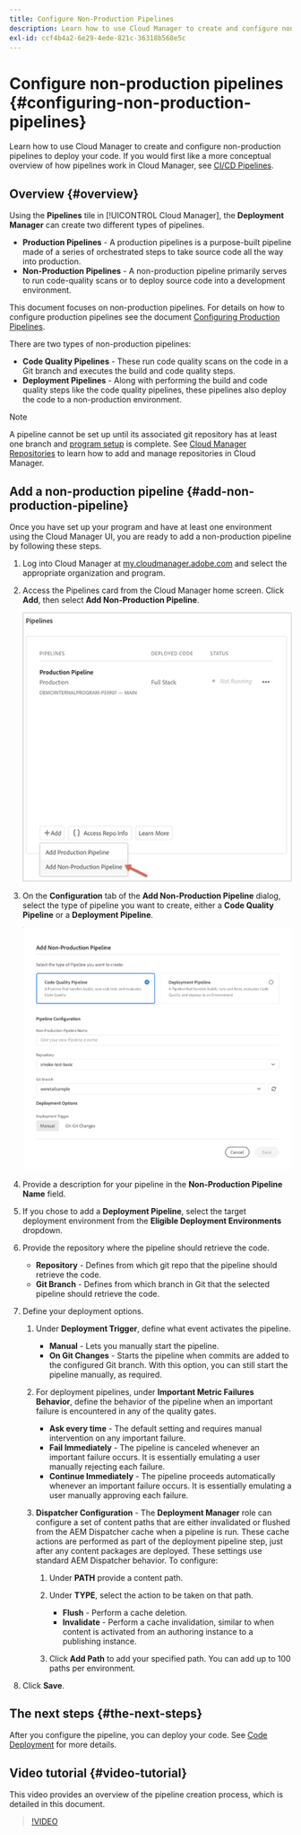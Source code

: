 ```yaml
---
title: Configure Non-Production Pipelines
description: Learn how to use Cloud Manager to create and configure non-production pipelines to deploy your code.
exl-id: ccf4b4a2-6e29-4ede-821c-36318b568e5c
---
```

# Configure non-production pipelines {#configuring-non-production-pipelines}

Learn how to use Cloud Manager to create and configure non-production pipelines to deploy your code. If you would first like a more conceptual overview of how pipelines work in Cloud Manager, see [CI/CD Pipelines](/help/overview/ci-cd-pipelines.md).

## Overview {#overview}

Using the **Pipelines** tile in [!UICONTROL Cloud Manager], the **Deployment Manager** can create two different types of pipelines.

* **Production Pipelines** - A production pipelines is a purpose-built pipeline made of a series of orchestrated steps to take source code all the way into production.
* **Non-Production Pipelines** - A non-production pipeline primarily serves to run code-quality scans or to deploy source code into a development environment.

This document focuses on non-production pipelines. For details on how to configure production pipelines see the document [Configuring Production Pipelines](/help/using/production-pipelines.md).

There are two types of non-production pipelines:

* **Code Quality Pipelines** - These run code quality scans on the code in a Git branch and executes the build and code quality steps.
* **Deployment Pipelines** - Along with performing the build and code quality steps like the code quality pipelines, these pipelines also deploy the code to a non-production environment.

>[!NOTE]
>
>A pipeline cannot be set up until its associated git repository has at least one branch and [program setup](/help/getting-started/program-setup.md) is complete. See [Cloud Manager Repositories](/help/managing-code/managing-repositories.md) to learn how to add and manage repositories in Cloud Manager.

## Add a non-production pipeline {#add-non-production-pipeline}

Once you have set up your program and have at least one environment using the Cloud Manager UI, you are ready to add a non-production pipeline by following these steps.

1. Log into Cloud Manager at [my.cloudmanager.adobe.com](https://my.cloudmanager.adobe.com) and select the appropriate organization and program.

1. Access the Pipelines card from the Cloud Manager home screen. Click **Add**, then select **Add Non-Production Pipeline**.

   ![Add non-production pipeline](/help/assets/configure-pipelines/nonprod-pipeline-add1.png)

1. On the **Configuration** tab of the **Add Non-Production Pipeline** dialog, select the type of pipeline you want to create, either a **Code Quality Pipeline** or a **Deployment Pipeline**.
   
   ![Choose pipeline type](/help/assets/configure-pipelines/add-non-production-pipeline.png)

1. Provide a description for your pipeline in the **Non-Production Pipeline Name** field.

1. If you chose to add a **Deployment Pipeline**, select the target deployment environment from the **Eligible Deployment Environments** dropdown.

1. Provide the repository where the pipeline should retrieve the code.

   * **Repository** - Defines from which git repo that the pipeline should retrieve the code.
   * **Git Branch** - Defines from which branch in Git that the selected pipeline should retrieve the code.

1. Define your deployment options.

   1. Under **Deployment Trigger**, define what event activates the pipeline.

      * **Manual** - Lets you manually start the pipeline.
      * **On Git Changes** - Starts the pipeline when commits are added to the configured Git branch. With this option, you can still start the pipeline manually, as required.

   1. For deployment pipelines, under **Important Metric Failures Behavior**, define the behavior of the pipeline when an important failure is encountered in any of the quality gates.

       * **Ask every time** - The default setting and requires manual intervention on any important failure.
       * **Fail Immediately** - The pipeline is canceled whenever an important failure occurs. It is essentially emulating a user manually rejecting each failure.
       * **Continue Immediately** - The pipeline proceeds automatically whenever an important failure occurs. It is essentially emulating a user manually approving each failure.

   1. **Dispatcher Configuration** - The **Deployment Manager** role can configure a set of content paths that are either invalidated or flushed from the AEM Dispatcher cache when a pipeline is run. These cache actions are performed as part of the deployment pipeline step, just after any content packages are deployed. These settings use standard AEM Dispatcher behavior. To configure:

      1. Under **PATH** provide a content path.
      1. Under **TYPE**, select the action to be taken on that path.

         * **Flush** - Perform a cache deletion.
         * **Invalidate** - Perform a cache invalidation, similar to when content is activated from an authoring instance to a publishing instance.
         
      1. Click **Add Path** to add your specified path. You can add up to 100 paths per environment.

1. Click **Save**.

## The next steps {#the-next-steps}

After you configure the pipeline, you can deploy your code. See [Code Deployment](/help/using/code-deployment.md) for more details.

## Video tutorial {#video-tutorial}

This video provides an overview of the pipeline creation process, which is detailed in this document.

>[!VIDEO](https://video.tv.adobe.com/v/26316/)
